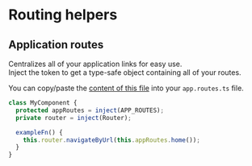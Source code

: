 # Routing helpers

## Application routes

Centralizes all of your application links for easy use.  
Inject the token to get a type-safe object containing all of your routes.

You can copy/paste the [content of this file](./app.routes.ts) into your `app.routes.ts` file.

```typescript
class MyComponent {
  protected appRoutes = inject(APP_ROUTES);
  private router = inject(Router);

  exampleFn() {
    this.router.navigateByUrl(this.appRoutes.home());
  }
}
```
